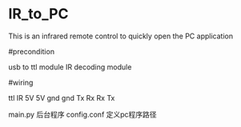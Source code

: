 # IR_to_PC
This is an infrared remote control to quickly open the PC application


#precondition

usb to ttl module
IR decoding module

   
#wiring

ttl    IR
5V     5V
gnd    gnd
Tx      Rx
Rx      Tx

main.py      后台程序
config.conf  定义pc程序路径
